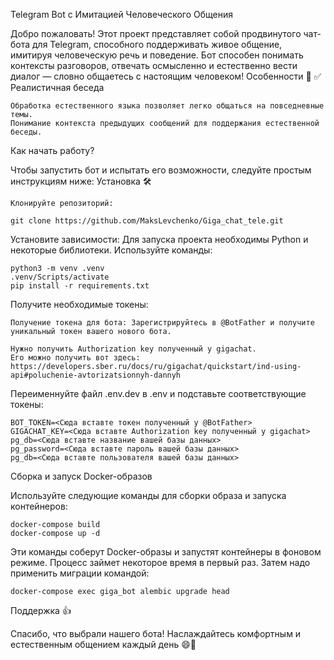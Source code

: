 Telegram Bot с Имитацией Человеческого Общения

Добро пожаловать! Этот проект представляет собой продвинутого чат-бота для Telegram, способного поддерживать живое общение, имитируя человеческую речь и поведение. Бот способен понимать контексты разговоров, отвечать осмысленно и естественно вести диалог — словно общаетесь с настоящим человеком!
Особенности 🌟
✅ Реалистичная беседа

    Обработка естественного языка позволяет легко общаться на повседневные темы.
    Понимание контекста предыдущих сообщений для поддержания естественной беседы.


Как начать работу?

Чтобы запустить бот и испытать его возможности, следуйте простым инструкциям ниже:
Установка 🛠️

    Клонируйте репозиторий:

    git clone https://github.com/MaksLevchenko/Giga_chat_tele.git

Установите зависимости: Для запуска проекта необходимы Python и некоторые библиотеки. Используйте команды:

    python3 -m venv .venv
    .venv/Scripts/activate
    pip install -r requirements.txt

Получите необходимые токены:

    Получение токена для бота: Зарегистрируйтесь в @BotFather и получите уникальный токен вашего нового бота.

    Нужно получить Authorization key полученный у gigachat.
    Его можно получить вот здесь:
    https://developers.sber.ru/docs/ru/gigachat/quickstart/ind-using-api#poluchenie-avtorizatsionnyh-dannyh

Переименнуйте файл .env.dev в .env и подставьте соответствующие токены:

    BOT_TOKEN=<Сюда вставте токен полученный у @BotFather>
    GIGACHAT_KEY=<Сюда вставте Authorization key полученный у gigachat>
    pg_db=<Сюда вставте название вашей базы данных>
    pg_password=<Сюда вставте пароль вашей базы данных>
    pg_db=<Сюда вставте пользователя вашей базы данных>


Сборка и запуск Docker-образов

Используйте следующие команды для сборки образа и запуска контейнеров:

    docker-compose build
    docker-compose up -d


Эти команды соберут Docker-образы и запустят контейнеры в фоновом режиме. Процесс займет некоторое время в первый раз.
Затем надо применить миграции командой:

    docker-compose exec giga_bot alembic upgrade head

Поддержка 👍

Спасибо, что выбрали нашего бота! Наслаждайтесь комфортным и естественным общением каждый день 😄💬